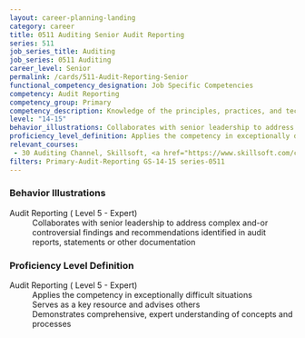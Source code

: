 ```yaml
---
layout: career-planning-landing
category: career
title: 0511 Auditing Senior Audit Reporting
series: 511
job_series_title: Auditing
job_series: 0511 Auditing
career_level: Senior
permalink: /cards/511-Audit-Reporting-Senior
functional_competency_designation: Job Specific Competencies
competency: Audit Reporting
competency_group: Primary
competency_description: Knowledge of the principles, practices, and techniques used to report audit findings (criteria, condition, cause, effect, and recommendation) 
level: "14-15"
behavior_illustrations: Collaborates with senior leadership to address complex and-or controversial findings and recommendations identified in audit reports, statements or other documentation
proficiency_level_definition: Applies the competency in exceptionally difficult situations ? Serves as a key resource and advises others ? Demonstrates comprehensive, expert understanding of concepts and processes
relevant_courses: 
 - 30 Auditing Channel, Skillsoft, <a href="https://www.skillsoft.com/channel/auditing-3e0535b0-2118-11e7-a974-1962c7e6a20b">https://www.skillsoft.com/channel/auditing-3e0535b0-2118-11e7-a974-1962c7e6a20b</a>
filters: Primary-Audit-Reporting GS-14-15 series-0511
---
```


<div class="desktop:grid-col-6 margin-y-205">
  <div class="border-top-05 bg-white padding-2 shadow-5 height-full members-hover border-1px border-gray-30 border-top-orange radius-lg">
    <h3>Behavior Illustrations</h3>
    <dl class="text-base"><dt>Audit Reporting ( Level 5 - Expert)</dt><dd>Collaborates with senior leadership to address complex and-or controversial findings and recommendations identified in audit reports, statements or other documentation</dd></dl>
  </div>
</div>
<div class="desktop:grid-col-6 margin-y-205">
  <div class="border-top-05 bg-white padding-2 shadow-5 height-full members-hover border-1px border-gray-30 border-top-orange radius-lg">
    <h3>Proficiency Level Definition</h3>
    <dl class="text-base"><dt>Audit Reporting ( Level 5 - Expert)</dt><dd>Applies the competency in exceptionally difficult situations </dd><dd> Serves as a key resource and advises others </dd><dd> Demonstrates comprehensive, expert understanding of concepts and processes</dd></dl>
  </div>
</div>